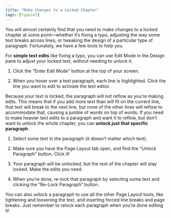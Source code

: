 ```yaml
---
title: "Make Changes to a Locked Chapter"
tags: [typeset]
---
```

 
<html><body><section data-type="chapter" class="hsecchapter" data-hederis-type="hsecchapter" id="locked-changes" data-pi-attrs="id: locked-changes; data-tags: typeset;" role="doc-chapter" data-tags="typeset" data-author-name=" " data-book-title=" " title="Make Changes to a Locked Chapter"><p class="hblkp" data-hederis-type="hblkp" id="pJZRKVdVN">You will almost certainly find that you need to make changes to a locked chapter at some point&#8212;whether it&#8217;s fixing a typo, adjusting the way some text breaks across lines, or tweaking the design of a particular type of paragraph. Fortunately, we have a few tools to help you.</p><p class="hblkp" data-hederis-type="hblkp" id="p0XdUgS10">For <strong data-hederis-type="hspanstrong" id="pqki71K8r">simple text edits</strong> like fixing a typo, you can use Edit Mode in the Design pane to adjust your locked text, without needing to unlock it. </p><ol class="hwprnumlist" data-hederis-type="hwprnumlist" id="pTSXl9bTP"><li class="hblkoli" data-hederis-type="hblkoli" id="liw7QxEjhe"><p class="hblkoli" data-hederis-type="hblklip" id="pHDTnOKm0">Click the &#8220;Enter Edit Mode&#8221; button at the top of your screen.</p></li><li class="hblkoli" data-hederis-type="hblkoli" id="liqC8yNOS5"><p class="hblkoli" data-hederis-type="hblklip" id="p0DDCmN0t">When you hover over a text paragraph, each line is highlighted. Click the line you want to edit to activate the text editor.</p></li></ol><p class="hblkp" data-hederis-type="hblkp" id="pWTvzMg17">Because your text is locked, the paragraph will not reflow as you&#8217;re making edits. This means that if you add more text than will fit on the current line, that text will break to the next line, but none of the other lines will reflow to accommodate that, causing a jumble of words on top of words. If you need to make heavier text edits to a paragraph and want it to reflow, but don&#8217;t want to unlock the whole chapter, you can <strong class="hspanstrong" data-hederis-type="hspanstrong" id="pXItEYQR9">unlock just that specific paragraph</strong>.</p><ol class="hwprnumlist" data-hederis-type="hwprnumlist" id="pQBJN151e"><li class="hblkoli" data-hederis-type="hblkoli" id="linnD42ISh"><p class="hblkoli" data-hederis-type="hblklip" id="pLXCthZ54">Select some text in the paragraph (it doesn&#8217;t matter which text).</p></li><li class="hblkoli" data-hederis-type="hblkoli" id="likYNjDQ2J"><p class="hblkoli" data-hederis-type="hblklip" id="p8a236MFs">Make sure you have the Page Layout tab open, and find the &#8220;Unlock Paragraph&#8221; button. Click it!</p></li><li class="hblkoli" data-hederis-type="hblkoli" id="li5uf2Lhyx"><p class="hblkoli" data-hederis-type="hblklip" id="pY6dmpGUc">Your paragraph will be unlocked, but the rest of the chapter will stay locked. Make the edits you need.</p></li><li class="hblkoli" data-hederis-type="hblkoli" id="liSc7oVXPK"><p class="hblkoli" data-hederis-type="hblklip" id="pm6rHhLsY">When you&#8217;re done, re-lock that paragraph by selecting some text and clicking the &#8220;Re-Lock Paragraph&#8221; button.</p></li></ol><p class="hblkp" data-hederis-type="hblkp" id="p1WaW7W6f">You can also unlock a paragraph to use all the other Page Layout tools, like tightening and loosening the text, and inserting forced line breaks and page breaks. Just remember to relock each paragraph when you&#8217;re done editing it!</p></section></body></html>

